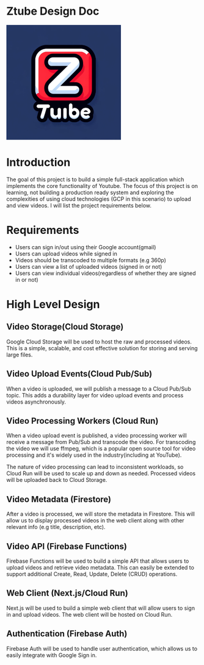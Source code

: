 # Ztube Design Doc
<img src="images/Ztube.png" alt="Ztube logo" width="300" height="300">

# Introduction

The goal of this project is to build a simple full-stack application which implements the core functionality of Youtube. The focus of this project is on learning, not building a production ready system and exploring the complexities of using cloud technologies (GCP in this scenario) to upload and view videos. I will list the project requirements below.

# Requirements

- Users can sign in/out using their Google account(gmail)
- Users can upload videos while signed in
- Videos should be transcoded to multiple formats (e.g 360p)
- Users can view a list of uploaded videos (signed in or not)
- Users can view individual videos(regardless of whether they are signed in or not)

# High Level Design

## Video Storage(Cloud Storage)

Google Cloud Storage will be used to host the raw and processed videos. This is a simple, scalable, and cost effective solution for storing and serving large files.

## Video Upload Events(Cloud Pub/Sub)

When a video is uploaded, we will publish a message to a Cloud Pub/Sub topic. This adds a durability layer for video upload events and process videos asynchronously.

## Video Processing Workers (Cloud Run)

When a video upload event is published, a video processing worker will receive a message from Pub/Sub and transcode the video. For transcoding the video we will use ffmpeg, which is a popular open source tool for video processing and it's widely used in the industry(including at YouTube).

The nature of video processing can lead to inconsistent workloads, so Cloud Run will be used to scale up and down as needed. Processed videos will be uploaded back to Cloud Storage.

## Video Metadata (Firestore)

After a video is processed, we will store the metadata in Firestore. This will allow us to display processed videos in the web client along with other relevant info (e.g title, description, etc).

## Video API (Firebase Functions)

Firebase Functions will be used to build a simple API that allows users to upload videos and retrieve video metadata. This can easily be extended to support additional Create, Read, Update, Delete (CRUD) operations.

## Web Client (Next.js/Cloud Run)

Next.js will be used to build a simple web client that will allow users to sign in and upload videos. The web client will be hosted on Cloud Run.

## Authentication (Firebase Auth)

Firebase Auth will be used to handle user authentication, which allows us to easily integrate with Google Sign in.
